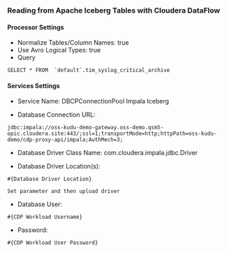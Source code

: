 ### Reading from Apache Iceberg Tables with Cloudera DataFlow


#### Processor Settings

* Normalize Tables/Column Names: true
* Use Avro Logical Types: true
* Query

````
SELECT * FROM  `default`.tim_syslog_critical_archive

````

#### Services Settings

* Service Name: DBCPConnectionPool Impala Iceberg

* Database Connection URL:       

````
jdbc:impala://oss-kudu-demo-gateway.oss-demo.qsm5-opic.cloudera.site:443/;ssl=1;transportMode=http;httpPath=oss-kudu-demo/cdp-proxy-api/impala;AuthMech=3;
````

* Database Driver Class Name:    com.cloudera.impala.jdbc.Driver 

* Database Driver Location(s):   

````
#{Database Driver Location}    

Set parameter and then upload driver
````

* Database User:                 

````
#{CDP Workload Username} 
````

* Password:                      

````
#{CDP Workload User Password} 
````
